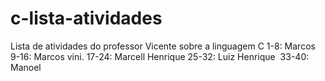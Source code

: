 # c-lista-atividades
Lista de atividades do professor Vicente sobre a linguagem C
1-8: Marcos
9-16: Marcos vini.
17-24: Marcell Henrique 
25-32: Luiz Henrique 
33-40: Manoel
